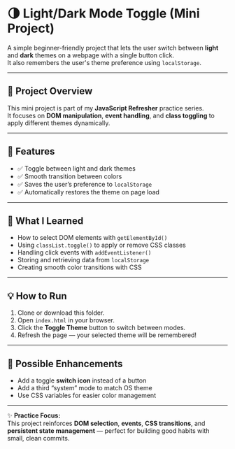 # 🌗 Light/Dark Mode Toggle (Mini Project)

A simple beginner-friendly project that lets the user switch between **light** and **dark** themes on a webpage with a single button click.  
It also remembers the user's theme preference using `localStorage`.

---

## 📁 Project Overview

This mini project is part of my **JavaScript Refresher** practice series.  
It focuses on **DOM manipulation**, **event handling**, and **class toggling** to apply different themes dynamically.

---

## 🚀 Features

- ✅ Toggle between light and dark themes  
- ✅ Smooth transition between colors  
- ✅ Saves the user’s preference to `localStorage`  
- ✅ Automatically restores the theme on page load  

---

## 🧠 What I Learned

- How to select DOM elements with `getElementById()`  
- Using `classList.toggle()` to apply or remove CSS classes  
- Handling click events with `addEventListener()`  
- Storing and retrieving data from `localStorage`  
- Creating smooth color transitions with CSS  

---
## 💡 How to Run

1. Clone or download this folder.  
2. Open `index.html` in your browser.  
3. Click the **Toggle Theme** button to switch between modes.  
4. Refresh the page — your selected theme will be remembered!

---
## 🔁 Possible Enhancements

- Add a toggle **switch icon** instead of a button  
- Add a third “system” mode to match OS theme  
- Use CSS variables for easier color management  

---

✨ **Practice Focus:**  
This project reinforces **DOM selection**, **events**, **CSS transitions**, and **persistent state management** — perfect for building good habits with small, clean commits.
